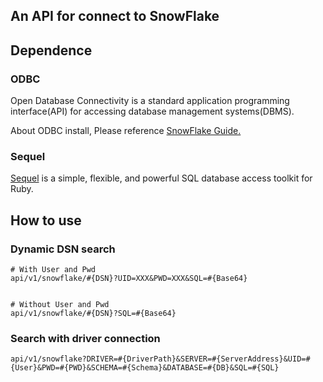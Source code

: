 ## An API for connect to SnowFlake

## Dependence

### ODBC
Open Database Connectivity is a standard application programming interface(API)
for accessing database management systems(DBMS).

About ODBC install, Please reference [SnowFlake Guide.](https://docs.snowflake.com/en/user-guide/odbc.html)

### Sequel

[Sequel](https://github.com/jeremyevans/sequel) is a simple, flexible, and powerful SQL database access toolkit for Ruby.

## How to use

### Dynamic DSN search

```
# With User and Pwd
api/v1/snowflake/#{DSN}?UID=XXX&PWD=XXX&SQL=#{Base64}


# Without User and Pwd
api/v1/snowflake/#{DSN}?SQL=#{Base64}
```

### Search with driver connection

```
api/v1/snowflake?DRIVER=#{DriverPath}&SERVER=#{ServerAddress}&UID=#{User}&PWD=#{PWD}&SCHEMA=#{Schema}&DATABASE=#{DB}&SQL=#{SQL}
```
